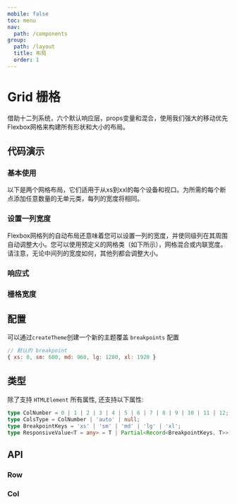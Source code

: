 ```yaml
---
mobile: false
toc: menu
nav:
  path: /components
group:
  path: /layout
  title: 布局
  order: 1
---
```


# Grid 栅格

借助十二列系统，六个默认响应层，props变量和混合，使用我们强大的移动优先Flexbox网格来构建所有形状和大小的布局。


## 代码演示

### 基本使用

以下是两个网格布局，它们适用于从xs到xxl的每个设备和视口。为所需的每个断点添加任意数量的无单元类，每列的宽度将相同。

<code src="./demo/demo1.tsx"></code>

### 设置一列宽度

Flexbox网格列的自动布局还意味着您可以设置一列的宽度，并使同级列在其周围自动调整大小。您可以使用预定义的网格类（如下所示），网格混合或内联宽度。请注意，无论中间列的宽度如何，其他列都会调整大小。

<code src="./demo/demo2.tsx"></code>

### 响应式

<code src="./demo/demo3.tsx"></code>

### 栅格宽度

<code src="./demo/demo-row-cols-auto.tsx"></code>

<code src="./demo/demo-row-cols-width.tsx"></code>

<code src="./demo/demo-col-width.tsx"></code>
## 配置

可以通过`createTheme`创建一个新的主题覆盖 `breakpoints` 配置

```js | pure
// 默认的 breakpoint
{ xs: 0, sm: 600, md: 960, lg: 1280, xl: 1920 }
```


## 类型

除了支持 `HTMLElement` 所有属性, 还支持以下属性:

```typescript
type ColNumber = 0 | 1 | 2 | 3 | 4 | 5 | 6 | 7 | 8 | 9 | 10 | 11 | 12;
type ColsType = ColNumber | 'auto' | null;
type BreakpointKeys = 'xs' | 'sm' | 'md' | 'lg' | 'xl';
type ResponsiveValue<T = any> = T | Partial<Record<BreakpointKeys, T>>;

```

## API

### Row

<API src="./Row.tsx" hideTitle></API>

### Col

<API src="../Col/Col.tsx" hideTitle></API>
